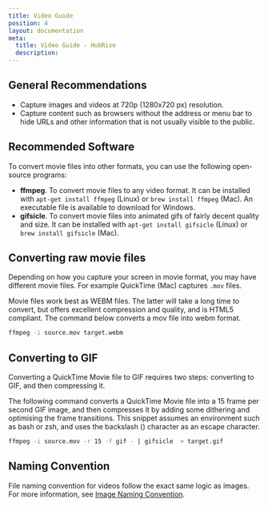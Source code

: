 ```yaml
---
title: Video Guide
position: 4
layout: documentation
meta:
  title: Video Guide - HubRise
  description:
---
```


## General Recommendations

- Capture images and videos at 720p (1280x720 px) resolution.
- Capture content such as browsers without the address or menu bar to hide URLs and other information that is not usually visible to the public.

## Recommended Software

To convert movie files into other formats, you can use the following open-source programs:

- **ffmpeg**. To convert movie files to any video format. It can be installed with `apt-get install ffmpeg` (Linux) or `brew install ffmpeg` (Mac). An executable file is available to download for Windows.
- **gifsicle**. To convert movie files into animated gifs of fairly decent quality and size. It can be installed with `apt-get install gifsicle` (Linux) or `brew install gifsicle` (Mac).

## Converting raw movie files

Depending on how you capture your screen in movie format, you may have different movie files. For example QuickTime (Mac) captures `.mov` files.

Movie files work best as WEBM files. The latter will take a long time to convert, but offers excellent compression and quality, and is HTML5 compliant. The command below converts a mov file into webm format.

```bash
ffmpeg -i source.mov target.webm
```

## Converting to GIF

Converting a QuickTime Movie file to GIF requires two steps: converting to GIF, and then compressing it.

The following command converts a QuickTime Movie file into a 15 frame per second GIF image, and then compresses it by adding some dithering and optimising the frame transitions. This snippet assumes an environment such as bash or zsh, and uses the backslash (\) character as an escape character.

```bash
ffmpeg -i source.mov -r 15 -f gif - | gifsicle  > target.gif
```

## Naming Convention

File naming convention for videos follow the exact same logic as images. For more information, see [Image Naming Convention](/contributing/screenshots-guide/#naming-convention).
